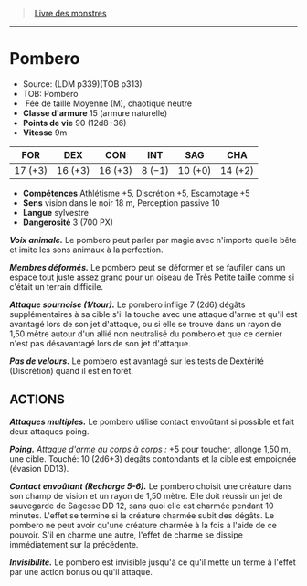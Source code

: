 ﻿> [Livre des monstres](tome_of_beasts.md)

---

# Pombero

- Source: (LDM p339)(TOB p313)
- TOB: Pombero
-  Fée de taille Moyenne (M), chaotique neutre
- **Classe d'armure** 15 (armure naturelle)
- **Points de vie** 90 (12d8+36)
- **Vitesse** 9m

|FOR|DEX|CON|INT|SAG|CHA|
|---|---|---|---|---|---|
|17 (+3)|16 (+3)|16 (+3)|8 (−1)|10 (+0)|14 (+2)|

- **Compétences** Athlétisme +5, Discrétion +5, Escamotage +5
- **Sens** vision dans le noir 18 m, Perception passive 10
- **Langue** sylvestre
- **Dangerosité** 3 (700 PX)

**_Voix animale._** Le pombero peut parler par magie avec n'importe quelle bête et imite les sons animaux à la perfection.

**_Membres déformés._** Le pombero peut se déformer et se faufiler dans un espace tout juste assez grand pour un oiseau de Très Petite taille comme si c'était un terrain difficile.

**_Attaque sournoise (1/tour)._** Le pombero inflige 7 (2d6) dégâts supplémentaires à sa cible s'il la touche avec une attaque d'arme et qu'il est avantagé lors de son jet d'attaque, ou si elle se trouve dans un rayon de 1,50 mètre autour d'un allié non neutralisé du pombero et que ce dernier n'est pas désavantagé lors de son jet d'attaque.

**_Pas de velours._** Le pombero est avantagé sur les tests de Dextérité (Discrétion) quand il est en forêt.

## ACTIONS

**_Attaques multiples._** Le pombero utilise contact envoûtant si possible et fait deux attaques poing.

**_Poing._** _Attaque d'arme au corps à corps :_ +5 pour toucher, allonge 1,50 m, une cible. Touché: 10 (2d6+3) dégâts contondants et la cible est empoignée (évasion DD13).

**_Contact envoûtant (Recharge 5-6)._** Le pombero choisit une créature dans son champ de vision et un rayon de 1,50 mètre. Elle doit réussir un jet de sauvegarde de Sagesse DD 12, sans quoi elle est charmée pendant 10 minutes. L'effet se termine si la créature charmée subit des dégâts. Le pombero ne peut avoir qu'une créature charmée à la fois à l'aide de ce pouvoir. S'il en charme une autre, l'effet de charme se dissipe immédiatement sur la précédente.

**_Invisibilité._** Le pombero est invisible jusqu'à ce qu'il mette un terme à l'effet par une action bonus ou qu'il attaque.

